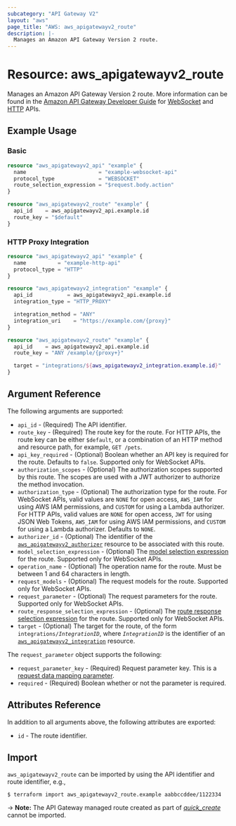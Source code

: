 ```yaml
---
subcategory: "API Gateway V2"
layout: "aws"
page_title: "AWS: aws_apigatewayv2_route"
description: |-
  Manages an Amazon API Gateway Version 2 route.
---
```


# Resource: aws_apigatewayv2_route

Manages an Amazon API Gateway Version 2 route.
More information can be found in the [Amazon API Gateway Developer Guide](https://docs.aws.amazon.com/apigateway/latest/developerguide/welcome.html) for [WebSocket](https://docs.aws.amazon.com/apigateway/latest/developerguide/websocket-api-develop-routes.html) and [HTTP](https://docs.aws.amazon.com/apigateway/latest/developerguide/http-api-develop-routes.html) APIs.

## Example Usage

### Basic

```terraform
resource "aws_apigatewayv2_api" "example" {
  name                       = "example-websocket-api"
  protocol_type              = "WEBSOCKET"
  route_selection_expression = "$request.body.action"
}

resource "aws_apigatewayv2_route" "example" {
  api_id    = aws_apigatewayv2_api.example.id
  route_key = "$default"
}
```

### HTTP Proxy Integration

```terraform
resource "aws_apigatewayv2_api" "example" {
  name          = "example-http-api"
  protocol_type = "HTTP"
}

resource "aws_apigatewayv2_integration" "example" {
  api_id           = aws_apigatewayv2_api.example.id
  integration_type = "HTTP_PROXY"

  integration_method = "ANY"
  integration_uri    = "https://example.com/{proxy}"
}

resource "aws_apigatewayv2_route" "example" {
  api_id    = aws_apigatewayv2_api.example.id
  route_key = "ANY /example/{proxy+}"

  target = "integrations/${aws_apigatewayv2_integration.example.id}"
}
```

## Argument Reference

The following arguments are supported:

* `api_id` - (Required) The API identifier.
* `route_key` - (Required) The route key for the route. For HTTP APIs, the route key can be either `$default`, or a combination of an HTTP method and resource path, for example, `GET /pets`.
* `api_key_required` - (Optional) Boolean whether an API key is required for the route. Defaults to `false`. Supported only for WebSocket APIs.
* `authorization_scopes` - (Optional) The authorization scopes supported by this route. The scopes are used with a JWT authorizer to authorize the method invocation.
* `authorization_type` - (Optional) The authorization type for the route.
For WebSocket APIs, valid values are `NONE` for open access, `AWS_IAM` for using AWS IAM permissions, and `CUSTOM` for using a Lambda authorizer.
For HTTP APIs, valid values are `NONE` for open access, `JWT` for using JSON Web Tokens, `AWS_IAM` for using AWS IAM permissions, and `CUSTOM` for using a Lambda authorizer.
Defaults to `NONE`.
* `authorizer_id` - (Optional) The identifier of the [`aws_apigatewayv2_authorizer`](apigatewayv2_authorizer.html) resource to be associated with this route.
* `model_selection_expression` - (Optional) The [model selection expression](https://docs.aws.amazon.com/apigateway/latest/developerguide/apigateway-websocket-api-selection-expressions.html#apigateway-websocket-api-model-selection-expressions) for the route. Supported only for WebSocket APIs.
* `operation_name` - (Optional) The operation name for the route. Must be between 1 and 64 characters in length.
* `request_models` - (Optional) The request models for the route. Supported only for WebSocket APIs.
* `request_parameter` - (Optional) The request parameters for the route. Supported only for WebSocket APIs.
* `route_response_selection_expression` - (Optional) The [route response selection expression](https://docs.aws.amazon.com/apigateway/latest/developerguide/apigateway-websocket-api-selection-expressions.html#apigateway-websocket-api-route-response-selection-expressions) for the route. Supported only for WebSocket APIs.
* `target` - (Optional) The target for the route, of the form `integrations/`*`IntegrationID`*, where *`IntegrationID`* is the identifier of an [`aws_apigatewayv2_integration`](apigatewayv2_integration.html) resource.

The `request_parameter` object supports the following:

* `request_parameter_key` - (Required) Request parameter key. This is a [request data mapping parameter](https://docs.aws.amazon.com/apigateway/latest/developerguide/websocket-api-data-mapping.html#websocket-mapping-request-parameters).
* `required` - (Required) Boolean whether or not the parameter is required.

## Attributes Reference

In addition to all arguments above, the following attributes are exported:

* `id` - The route identifier.

## Import

`aws_apigatewayv2_route` can be imported by using the API identifier and route identifier, e.g.,

```
$ terraform import aws_apigatewayv2_route.example aabbccddee/1122334
```

-> **Note:** The API Gateway managed route created as part of [_quick_create_](https://docs.aws.amazon.com/apigateway/latest/developerguide/api-gateway-basic-concept.html#apigateway-definition-quick-create) cannot be imported.
